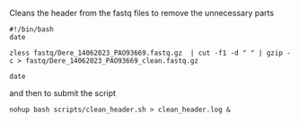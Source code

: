 Cleans the header from the fastq files to remove the unnecessary parts

```
#!/bin/bash
date

zless fastq/Dere_14062023_PAO93669.fastq.gz  | cut -f1 -d " " | gzip -c > fastq/Dere_14062023_PAO93669_clean.fastq.gz

date
```

and then to submit the script

```
nohup bash scripts/clean_header.sh > clean_header.log &
```


